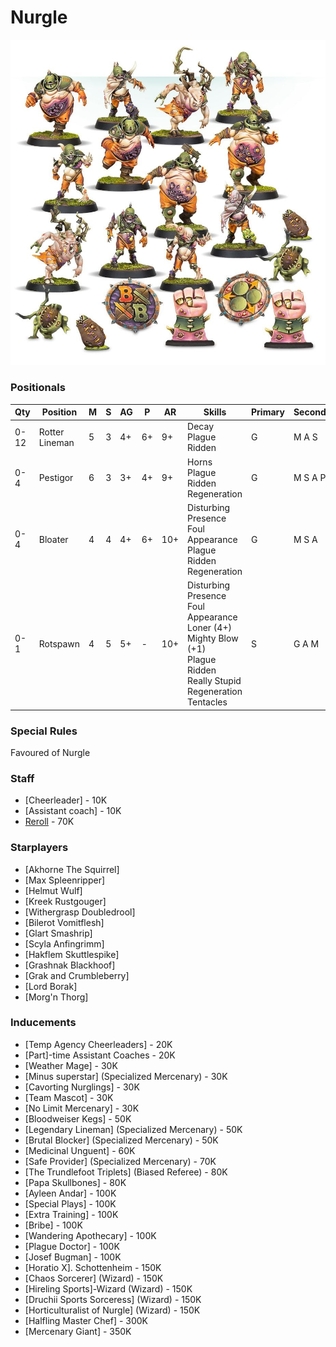 ﻿# Nurgle

![](../media/teams/BBNurglesRottersTeam01.jpg)

### Positionals

| Qty  | Position       | M | S | AG | P  | AR  | Skills                                                                                                                                                              | Primary | Secondary | Cost |
| ---- | -------------- | - | - | -- | -- | --- | ------------------------------------------------------------------------------------------------------------------------------------------------------------------- | ------- | --------- | ---- |
| 0-12 | Rotter Lineman | 5 | 3 | 4+ | 6+ | 9+  | Decay <br /> Plague Ridden                                                                                                                                          | G       | M A S     | 35K  |
| 0-4  | Pestigor       | 6 | 3 | 3+ | 4+ | 9+  | Horns <br /> Plague Ridden <br /> Regeneration                                                                                                                      | G       | M S A P   | 75K  |
| 0-4  | Bloater        | 4 | 4 | 4+ | 6+ | 10+ | Disturbing Presence <br /> Foul Appearance <br /> Plague Ridden <br /> Regeneration                                                                                 | G       | M S A     | 115K |
| 0-1  | Rotspawn       | 4 | 5 | 5+ | -  | 10+ | Disturbing Presence <br /> Foul Appearance <br /> Loner (4+) <br /> Mighty Blow (+1) <br /> Plague Ridden <br /> Really Stupid <br /> Regeneration <br /> Tentacles | S       | G A M     | 140K |

### Special Rules

Favoured of Nurgle

### Staff

* [Cheerleader] - 10K
* [Assistant coach] - 10K
* [Reroll](s) - 70K

### Starplayers

* [Akhorne The Squirrel]    
* [Max Spleenripper]        
* [Helmut Wulf]             
* [Kreek Rustgouger]        
* [Withergrasp Doubledrool] 
* [Bilerot Vomitflesh]      
* [Glart Smashrip]          
* [Scyla Anfingrimm]        
* [Hakflem Skuttlespike]    
* [Grashnak Blackhoof]      
* [Grak and Crumbleberry]          
* [Lord Borak]              
* [Morg'n Thorg]            

### Inducements

* [Temp Agency Cheerleaders] - 20K
* [Part]-time Assistant Coaches - 20K
* [Weather Mage] - 30K
* [Minus superstar] (Specialized Mercenary) - 30K
* [Cavorting Nurglings] - 30K
* [Team Mascot] - 30K
* [No Limit Mercenary] - 30K
* [Bloodweiser Kegs] - 50K
* [Legendary Lineman] (Specialized Mercenary) - 50K
* [Brutal Blocker] (Specialized Mercenary) - 50K
* [Medicinal Unguent] - 60K
* [Safe Provider] (Specialized Mercenary) - 70K
* [The Trundlefoot Triplets] (Biased Referee) - 80K
* [Papa Skullbones] - 80K
* [Ayleen Andar] - 100K
* [Special Plays] - 100K
* [Extra Training] - 100K
* [Bribe] - 100K
* [Wandering Apothecary] - 100K
* [Plague Doctor] - 100K
* [Josef Bugman] - 100K
* [Horatio X]. Schottenheim - 150K
* [Chaos Sorcerer] (Wizard) - 150K
* [Hireling Sports]-Wizard (Wizard) - 150K
* [Druchii Sports Sorceress] (Wizard) - 150K
* [Horticulturalist of Nurgle] (Wizard) - 150K
* [Halfling Master Chef] - 300K
* [Mercenary Giant] - 350K
